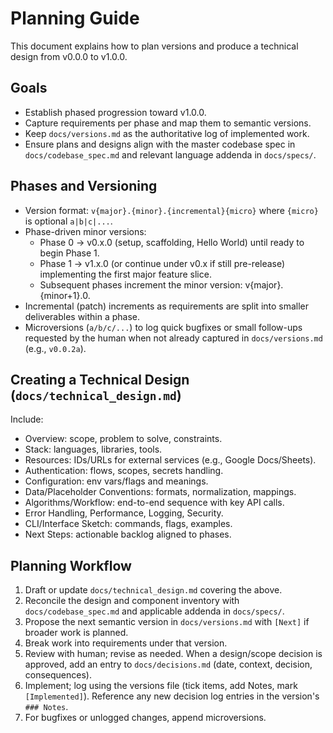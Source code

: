 # Planning Guide

This document explains how to plan versions and produce a technical design from v0.0.0 to v1.0.0.

## Goals
- Establish phased progression toward v1.0.0.
- Capture requirements per phase and map them to semantic versions.
- Keep `docs/versions.md` as the authoritative log of implemented work.
 - Ensure plans and designs align with the master codebase spec in `docs/codebase_spec.md` and relevant language addenda in `docs/specs/`.

## Phases and Versioning
- Version format: `v{major}.{minor}.{incremental}{micro}` where `{micro}` is optional `a|b|c|...`.
- Phase-driven minor versions:
  - Phase 0 → v0.x.0 (setup, scaffolding, Hello World) until ready to begin Phase 1.
  - Phase 1 → v1.x.0 (or continue under v0.x if still pre-release) implementing the first major feature slice.
  - Subsequent phases increment the minor version: v{major}.{minor+1}.0.
- Incremental (patch) increments as requirements are split into smaller deliverables within a phase.
- Microversions (`a/b/c/...`) to log quick bugfixes or small follow-ups requested by the human when not already captured in `docs/versions.md` (e.g., `v0.0.2a`).

## Creating a Technical Design (`docs/technical_design.md`)
Include:
- Overview: scope, problem to solve, constraints.
- Stack: languages, libraries, tools.
- Resources: IDs/URLs for external services (e.g., Google Docs/Sheets).
- Authentication: flows, scopes, secrets handling.
- Configuration: env vars/flags and meanings.
- Data/Placeholder Conventions: formats, normalization, mappings.
- Algorithms/Workflow: end-to-end sequence with key API calls.
- Error Handling, Performance, Logging, Security.
- CLI/Interface Sketch: commands, flags, examples.
- Next Steps: actionable backlog aligned to phases.

## Planning Workflow
1. Draft or update `docs/technical_design.md` covering the above.
2. Reconcile the design and component inventory with `docs/codebase_spec.md` and applicable addenda in `docs/specs/`.
3. Propose the next semantic version in `docs/versions.md` with `[Next]` if broader work is planned.
4. Break work into requirements under that version.
5. Review with human; revise as needed. When a design/scope decision is approved, add an entry to `docs/decisions.md` (date, context, decision, consequences).
6. Implement; log using the versions file (tick items, add Notes, mark `[Implemented]`). Reference any new decision log entries in the version's `### Notes`.
7. For bugfixes or unlogged changes, append microversions.
